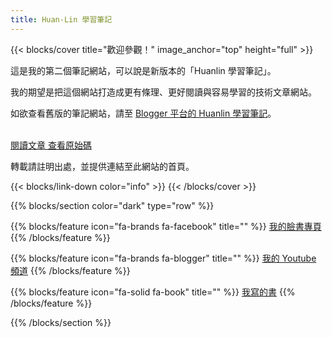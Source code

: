 ```yaml
---
title: Huan-Lin 學習筆記
---
```


{{< blocks/cover title="歡迎參觀！" image_anchor="top" height="full" >}}
<p class="lead mt-1">這是我的第二個筆記網站，可以說是新版本的「Huanlin 學習筆記」。</p>
我的期望是把這個網站打造成更有條理、更好閱讀與容易學習的技術文章網站。</p>
<p class="lead mt-1">如欲查看舊版的筆記網站，請至 <a href="https://huanlintalk.com">Blogger 平台的 Huanlin 學習筆記</a>。</p>
<br/> 
<a class="btn btn-lg btn-primary me-3 mb-4" href="/docs/">
  閱讀文章 <i class="fas fa-arrow-alt-circle-right ms-2"></i>
</a>
<a class="btn btn-lg btn-secondary me-3 mb-4" href="https://github.com/huanlin/devops-notes/">
  查看原始碼 <i class="fab fa-github ms-2 "></i>
</a>
<p class="lead mt-5">轉載請註明出處，並提供連結至此網站的首頁。</p>
{{< blocks/link-down color="info" >}}
{{< /blocks/cover >}}

{{% blocks/section color="dark" type="row" %}}

{{% blocks/feature icon="fa-brands fa-facebook" title="" %}}
[我的臉書專頁](https://www.facebook.com/huanlin.notes)
{{% /blocks/feature %}}

{{% blocks/feature icon="fa-brands fa-blogger" title="" %}}
[我的 Youtube 頻道](https://www.youtube.com/@michael-tsai)
{{% /blocks/feature %}}

{{% blocks/feature icon="fa-solid fa-book" title="" %}}
[我寫的書](https://play.google.com/store/books/author?id=%E8%94%A1%E7%85%A5%E9%BA%9F)
{{% /blocks/feature %}}

{{% /blocks/section %}}
